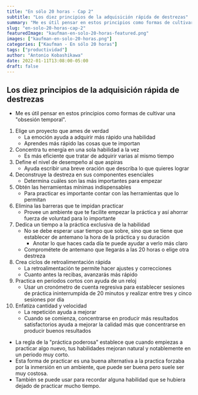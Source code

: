 ```yaml
---
title: "En sólo 20 horas - Cap 2"
subtitle: "Los diez principios de la adquisición rápida de destrezas"
summary: "Me es útil pensar en estos principios como formas de cultivar una 'obsesión temporal'"
slug: "en-solo-20-horas-cap-2"
featuredImage: "kaufman-en-solo-20-horas-featured.png"
images: ["kaufman-en-solo-20-horas.png"]
categories: ["Kaufman - En sólo 20 horas"]
tags: ["productividad"]
author: "Antonio Kobashikawa"
date: 2022-01-11T13:08:00-05:00
draft: false
---
```


<!--more-->

## Los diez principios de la adquisición rápida de destrezas
- Me es útil pensar en estos principios como formas de cultivar una "obsesión temporal".
1. Elige un proyecto que ames de verdad
	- La emoción ayuda a adquirir más rápido una habilidad
	- Aprendes más rápido las cosas que te importan
2. Concentra tu energía en una sola habilidad a la vez
	- Es más eficiente que tratar de adquirir varias al mismo tiempo
3. Define el nivel de desempeño al que aspiras
	- Ayuda escribir una breve oración que describa lo que quieres lograr
4. Deconstruye la destreza en sus componentes esenciales
	- Determina cuáles son las más importantes para empezar
5. Obtén las herramientas mínimas indispensables
	- Para practicar es importante contar con las herramientas que lo permitan
6. Elimina las barreras que te impidan practicar
	- Provee un ambiente que te facilite empezar la práctica y así ahorrar fuerza de voluntad para lo importante
7. Dedica un tiempo a la práctica exclusiva de la habilidad
	- No se debe esperar usar tiempo que sobre, sino que se tiene que establecer de antemano la hora de la práctica y su duración
		- Anotar lo que haces cada día te puede ayudar a verlo más claro
	- Comprométete de antemano que llegarás a las 20 horas o elige otra destreza
8. Crea ciclos de retroalimentación rápida
	- La retroalimentación te permite hacer ajustes y correcciones
	- Cuanto antes la recibas, avanzarás más rápido
9. Practica en periodos cortos con ayuda de un reloj
	- Usar un cronómetro de cuenta regresiva para establecer sesiones de práctica ininterrumpida de 20 minutos y realizar entre tres y cinco sesiones por día
10. Enfatiza cantidad y velocidad
	- La repetición ayuda a mejorar
	- Cuando se comienza, concentrarse en producir más resultados satisfactorios ayuda a mejorar la calidad más que concentrarse en producir buenos resultados
- La regla de la "práctica poderosa" establece que cuando empiezas a practicar algo nuevo, tus habilidades mejoran natural y notablemente en un periodo muy corto.
- Esta forma de practicar es una buena alternativa a la practica forzaba por la inmersión en un ambiente, que puede ser buena pero suele ser muy costosa.
- También se puede usar para recordar alguna habilidad que se hubiera dejado de practicar mucho tiempo.
